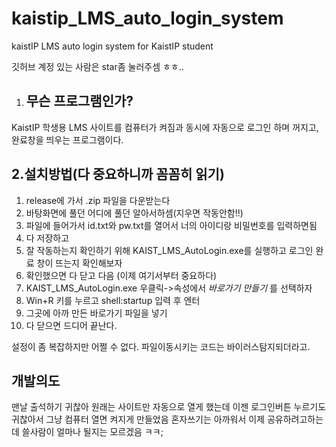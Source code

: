 # kaistip_LMS_auto_login_system
kaistIP LMS auto login system for KaistIP student

깃허브 계정 있는 사람은 star좀 눌러주셈 ㅎㅎ..


1. 무슨 프로그램인가?
   --
KaistIP 학생용 LMS 사이트를
컴퓨터가 켜짐과 동시에 자동으로 로그인 하며 꺼지고, 완료창을 띄우는 프로그램이다.


2.설치방법(다 중요하니까 꼼꼼히 읽기)
-----------------
1. release에 가서 .zip 파일을 다운받는다
2. 바탕화면에 풀던 어디에 풀던 알아서하셈(지우면 작동안함!!)
3. 파일에 들어가서 id.txt와 pw.txt를 열어서 너의 아이디랑 비밀번호를 입력하면됨
4. 다 저장하고
5. 잘 작동하는지 확인하기 위해 KAIST_LMS_AutoLogin.exe를 실행하고 로그인 완료 창이 뜨는지 확인해보자
6. 확인했으면 다 닫고 다음 (이제 여기서부터 중요하다)
7. KAIST_LMS_AutoLogin.exe 우클릭->속성에서 _바로가기 만들기_ 를 선택하자
8. Win+R 키를 누르고 shell:startup 입력 후 엔터
9. 그곳에 아까 만든 바로가기 파일을 넣기
10. 다 닫으면 드디어 끝난다.

설정이 좀 복잡하지만 어쩔 수 없다. 파일이동시키는 코드는 바이러스탐지되더라고.


개발의도
---
맨날 출석하기 귀찮아 원래는 사이트만 자동으로 열게 했는데
이젠 로그인버튼 누르기도 귀찮아서 그냥 컴퓨터 열면 켜지게 만들었음
혼자쓰기는 아까워서 이제 공유하려고하는데
쓸사람이 얼마나 될지는 모르겠음 ㅋㅋ;
